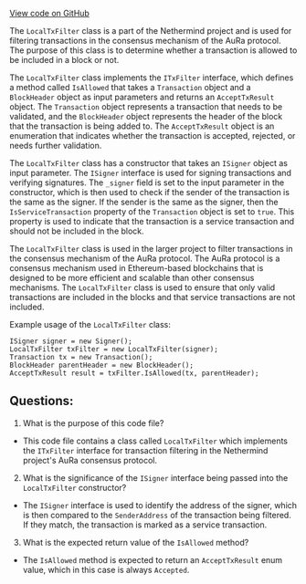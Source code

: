 [View code on GitHub](https://github.com/NethermindEth/nethermind/src/Nethermind/Nethermind.Consensus.AuRa/Transactions/LocalTxFilter.cs)

The `LocalTxFilter` class is a part of the Nethermind project and is used for filtering transactions in the consensus mechanism of the AuRa protocol. The purpose of this class is to determine whether a transaction is allowed to be included in a block or not. 

The `LocalTxFilter` class implements the `ITxFilter` interface, which defines a method called `IsAllowed` that takes a `Transaction` object and a `BlockHeader` object as input parameters and returns an `AcceptTxResult` object. The `Transaction` object represents a transaction that needs to be validated, and the `BlockHeader` object represents the header of the block that the transaction is being added to. The `AcceptTxResult` object is an enumeration that indicates whether the transaction is accepted, rejected, or needs further validation.

The `LocalTxFilter` class has a constructor that takes an `ISigner` object as input parameter. The `ISigner` interface is used for signing transactions and verifying signatures. The `_signer` field is set to the input parameter in the constructor, which is then used to check if the sender of the transaction is the same as the signer. If the sender is the same as the signer, then the `IsServiceTransaction` property of the `Transaction` object is set to `true`. This property is used to indicate that the transaction is a service transaction and should not be included in the block.

The `LocalTxFilter` class is used in the larger project to filter transactions in the consensus mechanism of the AuRa protocol. The AuRa protocol is a consensus mechanism used in Ethereum-based blockchains that is designed to be more efficient and scalable than other consensus mechanisms. The `LocalTxFilter` class is used to ensure that only valid transactions are included in the blocks and that service transactions are not included. 

Example usage of the `LocalTxFilter` class:

```
ISigner signer = new Signer();
LocalTxFilter txFilter = new LocalTxFilter(signer);
Transaction tx = new Transaction();
BlockHeader parentHeader = new BlockHeader();
AcceptTxResult result = txFilter.IsAllowed(tx, parentHeader);
```
## Questions: 
 1. What is the purpose of this code file?
- This code file contains a class called `LocalTxFilter` which implements the `ITxFilter` interface for transaction filtering in the Nethermind project's AuRa consensus protocol.

2. What is the significance of the `ISigner` interface being passed into the `LocalTxFilter` constructor?
- The `ISigner` interface is used to identify the address of the signer, which is then compared to the `SenderAddress` of the transaction being filtered. If they match, the transaction is marked as a service transaction.

3. What is the expected return value of the `IsAllowed` method?
- The `IsAllowed` method is expected to return an `AcceptTxResult` enum value, which in this case is always `Accepted`.